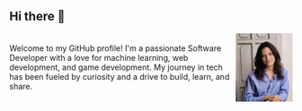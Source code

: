 ## Hi there 👋
<div style="display: flex; align-items: center;">
  <div style="flex-grow: 1; margin-right: 10px;">
    Welcome to my GitHub profile! I'm a passionate Software Developer with a love for machine learning, web development, and game development. My journey in tech has been fueled by curiosity and a drive to build, learn, and share.
  </div>
  <img src="SARAA.jpg" width="20%" style="flex-shrink: 0;">
</div>

<!--
**Penorkaa/Penorkaa** is a ✨ _special_ ✨ repository because its `README.md` (this file) appears on your GitHub profile.

Here are some ideas to get you started:

- 🔭 I’m currently working on ...
- 🌱 I’m currently learning ...
- 👯 I’m looking to collaborate on ...
- 🤔 I’m looking for help with ...
- 💬 Ask me about ...
- 📫 How to reach me: ...
- 😄 Pronouns: ...
- ⚡ Fun fact: ...
-->
